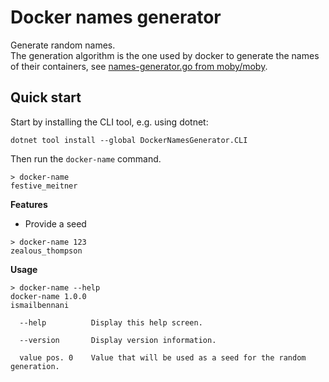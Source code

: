 # Docker names generator

Generate random names.\
The generation algorithm is the one used by docker to generate the names of their containers, see [names-generator.go from moby/moby](https://github.com/moby/moby/blob/39f7b2b6d0156811d9683c6cb0743118ae516a11/pkg/namesgenerator/names-generator.go).

## Quick start

Start by installing the CLI tool, e.g. using dotnet:
```
dotnet tool install --global DockerNamesGenerator.CLI
```

Then run the `docker-name` command.
```
> docker-name
festive_meitner
```

<b>Features</b>
- Provide a seed
```
> docker-name 123
zealous_thompson
```

<b>Usage</b>
```
> docker-name --help
docker-name 1.0.0
ismailbennani

  --help          Display this help screen.

  --version       Display version information.

  value pos. 0    Value that will be used as a seed for the random generation.

```